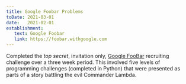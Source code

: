 ```yaml
---
title: Google Foobar Problems
toDate: 2021-03-01
date:   2021-02-01
establishment:
   text: Google Foobar
   link: https://foobar.withgoogle.com
---
```

Completed the *top secret*, invitation only, [Google FooBar](https://medium.com/plutonic-services/things-you-should-know-about-google-foobar-invitation-703a535bf30f#:~:text=Google%20Foobar%20is%20Google's%20secret,hired%20through%20this%20hiring%20challenge) recruiting challenge over a three week period. This involved five levels of programming challenges (completed in Python) that were presented as parts of a story battling the evil Commander Lambda.
